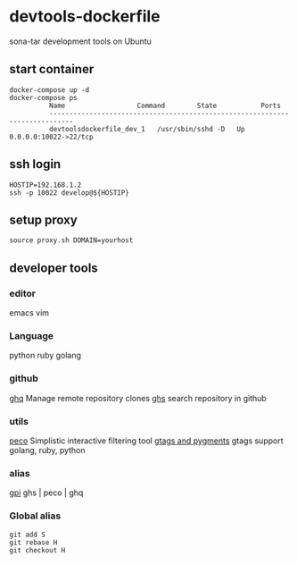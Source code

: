 # devtools-dockerfile
sona-tar development tools on Ubuntu


## start container
```
docker-compose up -d
docker-compose ps
          Name                  Command        State           Ports
          ----------------------------------------------------------------------------
          devtoolsdockerfile_dev_1   /usr/sbin/sshd -D   Up      0.0.0.0:10022->22/tcp

```

## ssh login
```
HOSTIP=192.168.1.2
ssh -p 10022 develop@${HOSTIP}
```


## setup proxy
```
source proxy.sh DOMAIN=yourhost
```

## developer tools

### editor
emacs
vim

### Language
python
ruby
golang

### github
[ghq](https://github.com/motemen/ghq)   Manage remote repository clones
[ghs](https://github.com/sona-tar/ghs)  search repository in github

### utils
[peco](https://github.com/peco/peco)  Simplistic interactive filtering tool
[gtags and pygments](http://qiita.com/sona-tar/items/672df1259a76f082ce42) gtags support golang, ruby, python


### alias
[gpi](http://qiita.com/sona-tar/items/c11063cd3671c07b6e0a) ghs | peco | ghq


### Global alias
```
git add S
git rebase H
git checkout H
```
